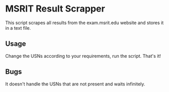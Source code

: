 # MSRIT Result Scrapper
This script scrapes all results from the exam.msrit.edu website and stores it in a text file.

## Usage
Change the USNs according to your requirements, run the script. That's it!

## Bugs
It doesn't handle the USNs that are not present and waits infinitely.

